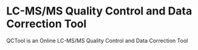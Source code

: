 LC-MS/MS Quality Control and Data Correction Tool
======

QCTool is an Online LC-MS/MS Quality Control and Data Correction Tool
